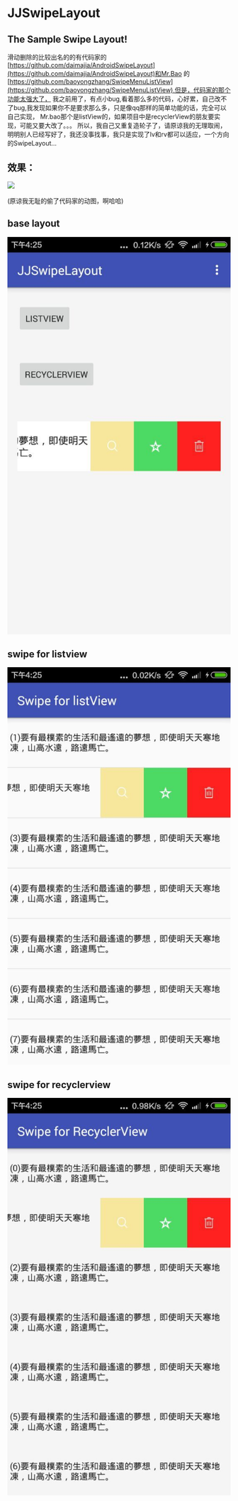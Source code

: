 JJSwipeLayout
=============================================
The Sample Swipe Layout!
---------------------------------------------

滑动删除的比较出名的的有代码家的[https://github.com/daimajia/AndroidSwipeLayout](https://github.com/daimajia/AndroidSwipeLayout)和Mr.Bao
的[https://github.com/baoyongzhang/SwipeMenuListView](https://github.com/baoyongzhang/SwipeMenuListView),但是，代码家的那个功能太强大了，
我之前用了，有点小bug,看着那么多的代码，心好累，自己改不了bug,我发现如果你不是要求那么多，只是像qq那样的简单功能的话，完全可以自己实现，
Mr.bao那个是listView的，如果项目中是recyclerView的朋友要实现，可能又要大改了。。。
所以，我自己又重复造轮子了，请原谅我的无理取闹，明明别人已经写好了，我还没事找事，我只是实现了lv和rv都可以适应，一个方向的SwipeLayout...

效果：
----------------------------------------

![](https://camo.githubusercontent.com/df11f2a298e5c3aa843f63e81516cdb01e04e019/687474703a2f2f7777332e73696e61696d672e636e2f6d773639302f36313064633033346a7731656a703362736b36747667323039353032626a74632e676966)

(原谅我无耻的偷了代码家的动图，啊哈哈)

base layout
---------------------------
![](https://github.com/android-cjj/JJSwipeLayout/blob/master/img/a.jpg)

swipe for listview
-------------------------------
![](https://github.com/android-cjj/JJSwipeLayout/blob/master/img/b.jpg)

swipe for recyclerview
--------------------
![](https://github.com/android-cjj/JJSwipeLayout/blob/master/img/c.jpg)








